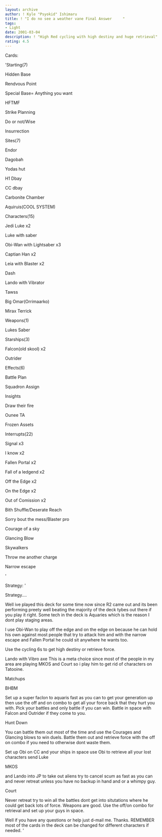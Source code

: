 ```yaml
---
layout: archive
author: ! Kyle "Psyokid" Ishimaru
title: ! "I do no see a weather vane Final Answer     "
tags:
- Light
date: 2001-03-04
description: ! "High Red cycling with high destiny and huge retrieval"
rating: 4.5
---
```

Cards: 

'Starting(7)

Hidden Base

Rendvous Point

Special Base= Anything you want

HFTMF

Strike Planning

Do or not/Wise 

Insurrection


Sites(7)

Endor

Dagobah 

Yodas hut

H1 Dbay

CC dbay

Carbonite Chamber 

Aquiruis(COOL SYSTEM)


Characters(15)

Jedi Luke x2

Luke with saber

Obi-Wan with Lightsaber x3

Captian Han x2

Leia with Blaster x2

Dash

Lando with Vibrator

Tawss

Big Omar(Orrimaarko)

Mirax Terrick


Weapons(1)

Lukes Saber


Starships(3)

Falcon(old skool) x2

Outrider


Effects(6)

Battle Plan

Squadron Assign

Insights

Draw their fire

Ounee TA

Frozen Assets


Interrupts(22)

Signal x3

I know x2

Fallen Portal x2

Fall of a ledgend x2

Off the Edge x2

On the Edge x2

Out of Comission x2

Bith Shuffle/Deserate Reach

Sorry bout the mess/Blaster pro

Courage of a sky

Glancing Blow 

Skywalkers

Throw me another charge

Narrow escape

'

Strategy: '

Strategy....


Well ive played this deck for some time now since R2 came out and its been performing preety well beating the majority of the deck tybes out there if you play it right.  Some tech in the deck is Aquaries which is the reason I dont play staging areas.  


I use Obi-Wan to play off the edge and on the edge on because he can hold his own against most people that try to attack him and with the narrow escape and Fallen Portal he could sit anywhere he wants too.  


Use the cycling 6s to get high destiny or retrieve force.  


Lando with Vibro axe  This is a meta choice since most of the people in my area are playing MKOS and Court so i play him to get rid of characters on Tatooine.


Matchups


BHBM

Set up a super faclon to aquaris fast as you can to get your generation up then use the off and on combo to get all your force back that they hurt you with.  Pick your battles and only battle if you can win.  Battle in space with Falcon and Outrider if they come to you.


Hunt Down

You can battle them out most of the time and use the Courages and Glancing blows to win duels.  Battle them out and retrieve force with the off on combo if you need to otherwise dont waste them.

Set up Obi on CC and your ships in space use Obi to retrieve all your lost characters send Luke 


MKOS

and Lando into JP to take out aliens try to cancel scum as fast as you can and never retreat unless you have no backup in hand and or a whimpy guy.


Court

Never retreat try to win all the battles dont get into situtations where he could get back lots of force.  Weapons are good.  Use the off/on combo for retrieval and set up your guys in space.


Well if you have any questions or help just d-mail me.  Thanks.  REMEMBER most of the cards in the deck can be changed for different characters if needed. '
